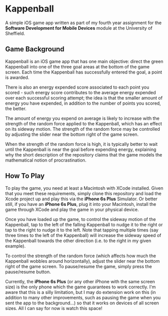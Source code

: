 # Kappenball

A simple iOS game app written as part of my fourth year assignment for the **Software Development for Mobile Devices**
module at the University of Sheffield.

## Game Background
Kappenball is an iOS game app that has one main objective: direct the green Kappenball into one of the three goal areas
at the bottom of the game screen. Each time the Kappenball has successfully entered the goal, a point is awarded.

There is also an energy expended score associated to each point you scored - such energy score contributes to the
average energy expended over each successful scoring attempt; the idea is that the smaller amount of energy you have
expended, in addition to the number of points you scored, the better.

The amount of energy you expend on average is likely to increase with the strength of the random force applied to the Kappenball,
which has an effect on its sideway motion. The strength of the random force may be controlled by adjusting the slider
near the bottom right of the game screen.

When the strength of the random force is high, it is typically better to wait until the Kappenball is near the goal before
expending energy, explaining why the short description of the repository claims that the game models
the mathematical notion of procrastination.

## How To Play
To play the game, you need at least a Macintosh with XCode installed. Given that you meet these requirements,
simply clone this repository and load the Xcode project up and play this via the **iPhone 6s Plus** Simulator. Or better still,
if you have an **iPhone 6s Plus**, plug it into your Macintosh, install the game through XCode and play the game in
your physical device.

Once you have loaded up the game, to control the sideway motion of the Kappenball, tap to the left of the falling Kappenball
to nudge it to the right or tap to the right to nudge it to the left. Note that tapping multiple times (say three times to the
left of the Kappenball) will increase the sideway speed of the Kappenball towards the other direction (i.e. to the right in
my given example).

To control the strength of the random force (which affects how much the Kappenball wobbles around horizontally), adjust the slider
near the bottom right of the game screen. To pause/resume the game, simply press the pause/resume button.

Currently, the **iPhone 6s Plus** (or any other iPhone with the same screen size) is the only phone which the game guarantees
to work correctly. I'm aware that this is a silly limitation, but I may do extension work on this (in addition to many other
improvements, such as pausing the game when you sent the app to the background...) so that it works on devices of all screen sizes.
All I can say for now is watch this space!
